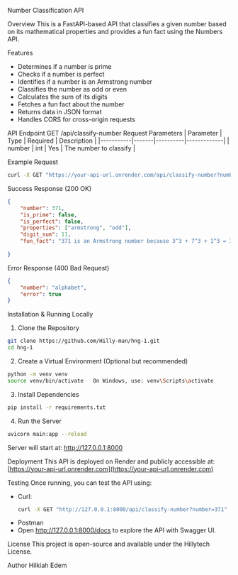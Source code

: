  Number Classification API

 Overview
This is a FastAPI-based API that classifies a given number based on its mathematical properties and provides a fun fact using the Numbers API.

 Features
- Determines if a number is prime
- Checks if a number is perfect
- Identifies if a number is an Armstrong number
- Classifies the number as odd or even
- Calculates the sum of its digits
- Fetches a fun fact about the number
- Returns data in JSON format
- Handles CORS for cross-origin requests

 API Endpoint
 GET /api/classify-number
 Request Parameters
| Parameter | Type  | Required | Description |
|-----------|-------|----------|-------------|
| number    | int   | Yes      | The number to classify |

 Example Request
```sh
curl -X GET "https://your-api-url.onrender.com/api/classify-number?number=371"
```

 Success Response (200 OK)
```json
{
    "number": 371,
    "is_prime": false,
    "is_perfect": false,
    "properties": ["armstrong", "odd"],
    "digit_sum": 11,
    "fun_fact": "371 is an Armstrong number because 3^3 + 7^3 + 1^3 = 371"
    
}
```

 Error Response (400 Bad Request)
```json
{
    "number": "alphabet",
    "error": true
}
```

 Installation & Running Locally

 1. Clone the Repository
```sh
git clone https://github.com/Hilly-man/hng-1.git
cd hng-1
```

 2. Create a Virtual Environment (Optional but recommended)
```sh
python -m venv venv
source venv/bin/activate   On Windows, use: venv\Scripts\activate
```

 3. Install Dependencies
```sh
pip install -r requirements.txt
```

 4. Run the Server
```sh
uvicorn main:app --reload
```
Server will start at: http://127.0.0.1:8000

 Deployment
This API is deployed on Render and publicly accessible at:
[https://your-api-url.onrender.com](https://your-api-url.onrender.com)

 Testing
Once running, you can test the API using:
- Curl:
  ```sh
  curl -X GET "http://127.0.0.1:8000/api/classify-number?number=371"
  ```
- Postman
- Open http://127.0.0.1:8000/docs to explore the API with Swagger UI.

 License
This project is open-source and available under the Hillytech License.

 Author
Hilkiah Edem

